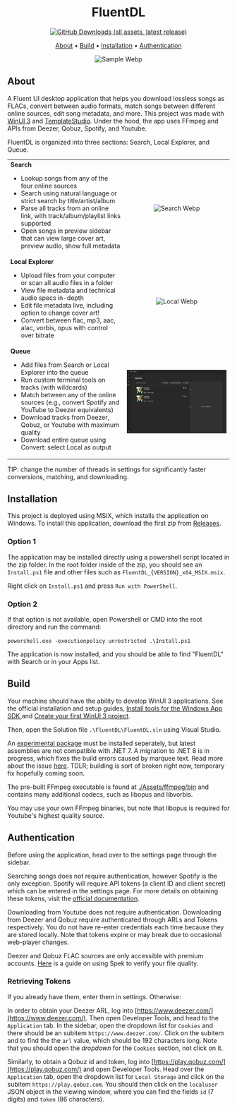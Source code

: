<h1 align="center">
  FluentDL
</h1>

<p align="center">
  <a href="https://github.com/derekyang2/fluentdl/releases/latest">
    <img alt="GitHub Downloads (all assets, latest release)" src="https://img.shields.io/github/downloads/derekyang2/fluentdl/total?logo=github&logoColor=white&style=for-the-badge">
  </a>
</p>


<p align="center">
  <a href="#about">About</a> •
  <a href="#build">Build</a> •
  <a href="#installation">Installation</a> •
   <a href="#authentication">Authentication</a>
</p>

<p align="center">
  <img src="./SampleGifs/FluentDL_demo.webp" alt="Sample Webp" />
</p>

## About
A Fluent UI desktop application that helps you download lossless songs as FLACs, convert between audio formats, match songs between different online sources, edit song metadata, and more. This project was made with [WinUI 3](https://github.com/microsoft/microsoft-ui-xaml) and [TemplateStudio](https://github.com/microsoft/TemplateStudio). Under the hood, the app uses FFmpeg and APIs from Deezer, Qobuz, Spotify, and Youtube.

FluentDL is organized into three sections: Search, Local Explorer, and Queue.

<table>
  <tr>
    <td valign="top">
      <strong>Search</strong>
      <ul>
        <li>Lookup songs from any of the four online sources</li>
        <li>Search using natural language or strict search by title/artist/album</li>
        <li>Parse all tracks from an online link, with track/album/playlist links supported</li>
        <li>Open songs in preview sidebar that can view large cover art, preview audio, show full metadata</li>
      </ul>
    </td>
    <td>
      <p align="center"><img src="./SampleGifs/search_page.webp" alt="Search Webp"/></p>
    </td>
  </tr>
  <tr>
    <td valign="top">
      <strong>Local Explorer</strong>
      <ul>
        <li>Upload files from your computer or scan all audio files in a folder</li>
        <li>View file metadata and technical audio specs in-depth</li>
        <li>Edit file metadata live, including option to change cover art!</li>
        <li>Convert between flac, mp3, aac, alac, vorbis, opus with control over bitrate</li>
      </ul>
    </td>
    <td>
      <p align="center"><img src="./SampleGifs/local_page.webp" alt="Local Webp"/></p>
    </td>
  </tr>
  <tr>
    <td valign="top">
      <strong>Queue</strong>
      <ul>
        <li>Add files from Search or Local Explorer into the queue</li>
        <li>Run custom terminal tools on tracks (with wildcards)</li>
        <li>Match between any of the online sources (e.g., convert Spotify and YouTube to Deezer equivalents)</li>
        <li>Download tracks from Deezer, Qobuz, or Youtube with maximum quality</li>
        <li>Download entire queue using Convert: select Local as output</li>
      </ul>
    </td>
    <td>
      <p align="center"><img src="./SampleGifs/queue_page.webp" alt="Queue Webp"/></p>
    </td>
  </tr>
</table>

TIP: change the number of threads in settings for significantly faster conversions, matching, and downloading.

## Installation 
This project is deployed using MSIX, which installs the application on Windows. To install this application, download the first zip from [Releases](https://github.com/DerekYang2/FluentDL/releases).

### Option 1
The application may be installed directly using a powershell script located in the zip folder. In the root folder inside of the zip, you should see an `Install.ps1` file and other files such as `FluentDL_{VERSION}_x64_MSIX.msix`. 

Right click on `Install.ps1` and press `Run with PowerShell`.

### Option 2

If that option is not available, open Powershell or CMD into the root directory and run the command:

```powershell.exe -executionpolicy unrestricted .\Install.ps1```

The application is now installed, and you should be able to find "FluentDL" with Search or in your Apps list.

## Build

Your machine should have the ability to develop WinUI 3 applications. See the official installation and setup guides, [Install tools for the Windows App SDK
](https://learn.microsoft.com/en-us/windows/apps/windows-app-sdk/set-up-your-development-environment?tabs=cs-vs-community%2Ccpp-vs-community%2Cvs-2022-17-1-a%2Cvs-2022-17-1-b) and [Create your first WinUI 3 project](https://learn.microsoft.com/en-us/windows/apps/winui/winui3/create-your-first-winui3-app).

Then, open the Solution file `.\FluentDL\FluentDL.sln` using Visual Studio.

An [experimental package](https://github.com/CommunityToolkit/Labs-Windows/issues/426) must be installed seperately, but latest assemblies are not compatible with .NET 7. A migration to .NET 8 is in progress, which fixes the build errors caused by marquee text. Read more about the issue [here](https://github.com/DerekYang2/FluentDL/issues/3). TDLR; building is sort of broken right now, temporary fix hopefully coming soon. 

The pre-built FFmpeg executable is found at [./Assets/ffmpeg/bin](https://github.com/DerekYang2/FluentDL/tree/master/Assets/ffmpeg/bin) and contains many additional codecs, such as libopus and libvorbis. 
 
You may use your own FFmpeg binaries, but note that libopus is required for Youtube's highest quality source.

## Authentication

Before using the application, head over to the settings page through the sidebar. 

Searching songs does not require authentication, however Spotify is the only exception. Spotify will require API tokens (a client ID and client secret) which can be entered in the settings page. For more details on obtaining these tokens, visit the [official documentation](https://developer.spotify.com/documentation/web-api/tutorials/getting-started).

Downloading from Youtube does not require authentication.
Downloading from Deezer and Qobuz require authenticated through ARLs and Tokens respectively. 
You do not have re-enter credentials each time because they are stored locally. Note that tokens expire or may break due to occasional web-player changes. 

Deezer and Qobuz FLAC sources are only accessible with premium accounts. [Here](https://erikstechcorner.com/2020/09/how-to-check-if-your-flac-files-are-really-lossless/) is a guide on using Spek to verify your file quality.

### Retrieving Tokens
If you already have them, enter them in settings. Otherwise:

In order to obtain your Deezer ARL, log into [https://www.deezer.com/](https://www.deezer.com/). Then open Developer Tools, and head to the `Application` tab. In the sidebar, open the dropdown list for `Cookies` and there should be an subitem `https://www.deezer.com/`. Click on the subitem and to find the the `arl` value, which should be 192 characters long. Note that you should open the _dropdown_ for the `Cookies` section, not click on it.

Similarly, to obtain a Qobuz id and token, log into [https://play.qobuz.com/](https://play.qobuz.com/) and open Developer Tools. Head over the `Application` tab, open the dropdown list for `Local Storage` and click on the subitem `https://play.qobuz.com`. You should then click on the `localuser` JSON object in the viewing window, where you can find the fields `id` (7 digits) and `token` (86 characters). 
